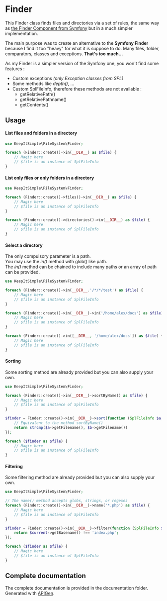 # Finder

This Finder class finds files and directories via a set of rules, the same way as [the Finder Component from Symfony](https://symfony.com/doc/current/components/finder.html) but in a much simpler implementation.

The main purpose was to create an alternative to the **Symfony Finder** because I find it too "heavy" for what it is suppose to do.
Many files, folder, comparators, classes and exceptions. **That's too much...**

As my Finder is a simpler version of the Symfony one, you won't find some features :
* Custom exceptions _(only Exception classes from SPL)_
* Some methods like _depth()_, ...
* Custom SplFileInfo, therefore these methods are not available :
    * getRelativePath()
    * getRelativePathname()
    * getContents()

## Usage

#### List files and folders in a directory

```php
use KeepItSimple\FileSystem\Finder;

foreach (Finder::create()->in(__DIR__) as $file) {
    // Magic here
    // $file is an instance of SplFileInfo
}
```

#### List only files or only folders in a directory

```php
use KeepItSimple\FileSystem\Finder;

foreach (Finder::create()->files()->in(__DIR__) as $file) {
    // Magic here
    // $file is an instance of SplFileInfo
}

foreach (Finder::create()->directories()->in(__DIR__) as $file) {
    // Magic here
    // $file is an instance of SplFileInfo
}
```

#### Select a directory

The only compulsory parameter is a path.  
You may use the _in()_ method with glob() like path.  
The _in()_ method can be chained to include many paths or an array of path can be provided.

```php
use KeepItSimple\FileSystem\Finder;

foreach (Finder::create()->in(__DIR__.'/*/*/test') as $file) {
    // Magic here
    // $file is an instance of SplFileInfo
}

foreach (Finder::create()->in(__DIR__)->in('/home/alex/docs') as $file) {
    // Magic here
    // $file is an instance of SplFileInfo
}

foreach (Finder::create()->in([__DIR__, '/home/alex/docs']) as $file) {
    // Magic here
    // $file is an instance of SplFileInfo
}
```

#### Sorting

Some sorting method are already provided but you can also supply your own.

```php
use KeepItSimple\FileSystem\Finder;

foreach (Finder::create()->in(__DIR__)->sortByName() as $file) {
    // Magic here
    // $file is an instance of SplFileInfo
}

$finder = Finder::create()->in(__DIR__)->sort(function (SplFileInfo $a, SplFileInfo $b) {
    // Equivalent to the method sortByName()
    return strcmp($a->getFilename(), $b->getFilename())
});

foreach ($finder as $file) {
    // Magic here
    // $file is an instance of SplFileInfo
}
```

#### Filtering

Some filtering method are already provided but you can also supply your own.

```php
use KeepItSimple\FileSystem\Finder;

// The name() method accepts globs, strings, or regexes
foreach (Finder::create()->in(__DIR__)->name('*.php') as $file) {
    // Magic here
    // $file is an instance of SplFileInfo
}

$finder = Finder::create()->in(__DIR__)->filter(function (SplFileInfo $current) {
    return $current->getBasename() !== 'index.php';
});

foreach ($finder as $file) {
    // Magic here
    // $file is an instance of SplFileInfo
}
```

## Complete documentation

The complete documentation is provided in the documentation folder.  
Generated with [APIGen](http://www.apigen.org/).
